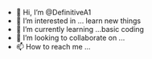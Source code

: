 - 👋 Hi, I’m @DefinitiveA1
- 👀 I’m interested in ... learn new things 
- 🌱 I’m currently learning ...basic coding
- 💞️ I’m looking to collaborate on ...
- 📫 How to reach me ...

<!---
DefinitiveA1/DefinitiveA1 is a ✨ special ✨ repository because its `README.md` (this file) appears on your GitHub profile.
You can click the Preview link to take a look at your changes.
--->

